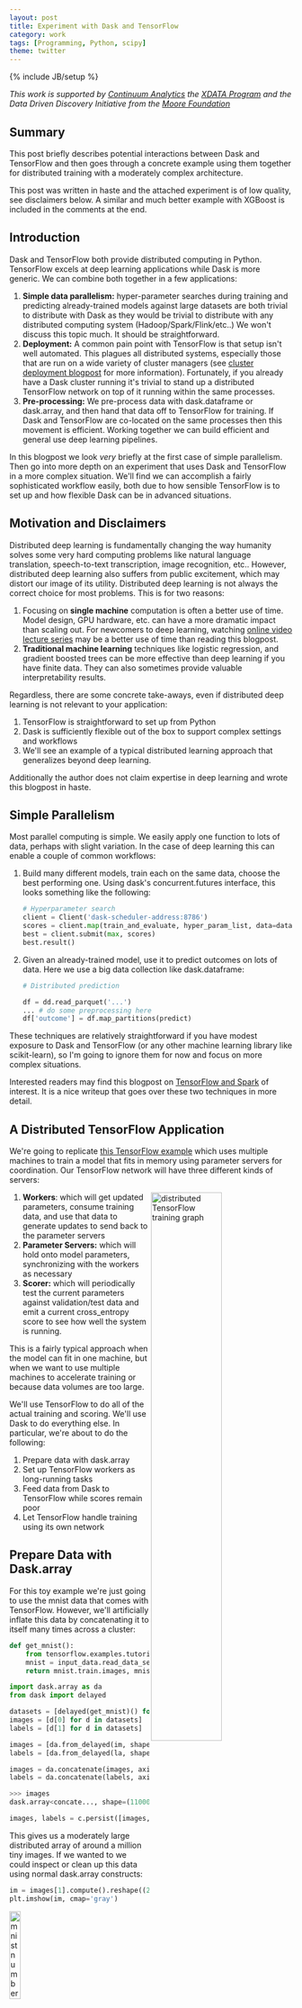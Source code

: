 ```yaml
---
layout: post
title: Experiment with Dask and TensorFlow
category: work
tags: [Programming, Python, scipy]
theme: twitter
---
```

{% include JB/setup %}

*This work is supported by [Continuum Analytics](http://continuum.io)
the [XDATA Program](http://www.darpa.mil/program/XDATA)
and the Data Driven Discovery Initiative from the [Moore
Foundation](https://www.moore.org/)*

Summary
-------

This post briefly describes potential interactions between Dask and TensorFlow
and then goes through a concrete example using them together for distributed
training with a moderately complex architecture.

This post was written in haste and the attached experiment is of low quality,
see disclaimers below.  A similar and much better example with XGBoost is
included in the comments at the end.


Introduction
------------

Dask and TensorFlow both provide distributed computing in Python.
TensorFlow excels at deep learning applications while Dask is more generic.
We can combine both together in a few applications:

1.  **Simple data parallelism:** hyper-parameter searches during training
    and predicting already-trained models against large datasets are both
    trivial to distribute with Dask as they would be trivial to distribute with
    any distributed computing system (Hadoop/Spark/Flink/etc..)  We won't
    discuss this topic much.  It should be straightforward.
2.  **Deployment:** A common pain point with TensorFlow is that setup isn't
    well automated.  This plagues all distributed systems, especially those
    that are run on a wide variety of cluster managers (see [cluster deployment
    blogpost](http://matthewrocklin.com/blog/work/2016/09/22/cluster-deployments)
    for more information).  Fortunately, if you already have a Dask cluster
    running it's trivial to stand up a distributed TensorFlow network on
    top of it running within the same processes.
3.  **Pre-processing:** We pre-process data with dask.dataframe or dask.array,
    and then hand that data off to TensorFlow for training.  If Dask and
    TensorFlow are co-located on the same processes then this movement is
    efficient.  Working together we can build efficient and general use deep
    learning pipelines.

In this blogpost we look *very* briefly at the first case of simple
parallelism.  Then go into more depth on an experiment that uses Dask and
TensorFlow in a more complex situation.  We'll find we can accomplish a fairly
sophisticated workflow easily, both due to how sensible TensorFlow is to set up
and how flexible Dask can be in advanced situations.


Motivation and Disclaimers
--------------------------

Distributed deep learning is fundamentally changing the way humanity solves
some very hard computing problems like natural language translation,
speech-to-text transcription, image recognition, etc..  However, distributed
deep learning also suffers from public excitement, which may distort our image
of its utility.  Distributed deep learning is not always the correct choice for
most problems.  This is for two reasons:

1.  Focusing on **single machine** computation is often a better use of time.
    Model design, GPU hardware, etc. can have a more dramatic impact than
    scaling out.  For newcomers to deep learning, watching [online video lecture
    series](https://simons.berkeley.edu/talks/tutorial-deep-learning) may be a
    better use of time than reading this blogpost.
2.  **Traditional machine learning** techniques like logistic regression, and
    gradient boosted trees can be more effective than deep learning if you have
    finite data.  They can also sometimes provide valuable interpretability
    results.

Regardless, there are some concrete take-aways, even if distributed deep
learning is not relevant to your application:

1.  TensorFlow is straightforward to set up from Python
2.  Dask is sufficiently flexible out of the box to support complex settings
    and workflows
3.  We'll see an example of a typical distributed learning approach that
    generalizes beyond deep learning.

Additionally the author does not claim expertise in deep learning and wrote
this blogpost in haste.


Simple Parallelism
------------------

Most parallel computing is simple.  We easily apply one function to lots of
data, perhaps with slight variation.  In the case of deep learning this
can enable a couple of common workflows:

1.  Build many different models, train each on the same data, choose the best
    performing one.  Using dask's concurrent.futures interface, this looks
    something like the following:

    ```python
    # Hyperparameter search
    client = Client('dask-scheduler-address:8786')
    scores = client.map(train_and_evaluate, hyper_param_list, data=data)
    best = client.submit(max, scores)
    best.result()
    ```

2.  Given an already-trained model, use it to predict outcomes on lots of data.
    Here we use a big data collection like dask.dataframe:

    ```python
    # Distributed prediction

    df = dd.read_parquet('...')
    ... # do some preprocessing here
    df['outcome'] = df.map_partitions(predict)
    ```

These techniques are relatively straightforward if you have modest exposure to
Dask and TensorFlow (or any other machine learning library like scikit-learn),
so I'm going to ignore them for now and focus on more complex situations.

Interested readers may find this blogpost on
[TensorFlow and Spark](https://databricks.com/blog/2016/01/25/deep-learning-with-apache-spark-and-tensorflow.html)
of interest.  It is a nice writeup that goes over these two techniques in more
detail.


A Distributed TensorFlow Application
------------------------------------

We're going to replicate [this TensorFlow example](https://github.com/tensorflow/tensorflow/blob/master/tensorflow/tools/dist_test/python/mnist_replica.py)
which uses multiple machines to train a model that fits in memory using
parameter servers for coordination.  Our TensorFlow network will have three
different kinds of servers:

<img src="{{ BASE_PATH }}/images/tensorflow-distributed-network.svg"
     width="50%"
     align="right"
     alt="distributed TensorFlow training graph">

1.  **Workers**: which will get updated parameters, consume training data, and
    use that data to generate updates to send back to the parameter servers
2.  **Parameter Servers:** which will hold onto model parameters, synchronizing
    with the workers as necessary
3.  **Scorer:** which will periodically test the current parameters against
    validation/test data and emit a current cross_entropy score to see how well
    the system is running.

This is a fairly typical approach when the model can fit in one machine, but
when we want to use multiple machines to accelerate training or because data
volumes are too large.

We'll use TensorFlow to do all of the actual training and scoring.  We'll use
Dask to do everything else.  In particular, we're about to do the following:

1.  Prepare data with dask.array
2.  Set up TensorFlow workers as long-running tasks
3.  Feed data from Dask to TensorFlow while scores remain poor
4.  Let TensorFlow handle training using its own network


Prepare Data with Dask.array
----------------------------

For this toy example we're just going to use the mnist data that comes with
TensorFlow.  However, we'll artificially inflate this data by concatenating
it to itself many times across a cluster:

```python
def get_mnist():
    from tensorflow.examples.tutorials.mnist import input_data
    mnist = input_data.read_data_sets('/tmp/mnist-data', one_hot=True)
    return mnist.train.images, mnist.train.labels

import dask.array as da
from dask import delayed

datasets = [delayed(get_mnist)() for i in range(20)]  # 20 versions of same dataset
images = [d[0] for d in datasets]
labels = [d[1] for d in datasets]

images = [da.from_delayed(im, shape=(55000, 784), dtype='float32') for im in images]
labels = [da.from_delayed(la, shape=(55000, 10), dtype='float32') for la in labels]

images = da.concatenate(images, axis=0)
labels = da.concatenate(labels, axis=0)

>>> images
dask.array<concate..., shape=(1100000, 784), dtype=float32, chunksize=(55000, 784)>

images, labels = c.persist([images, labels])  # persist data in memory
```

This gives us a moderately large distributed array of around a million tiny
images.  If we wanted to we could inspect or clean up this data using normal
dask.array constructs:

```python
im = images[1].compute().reshape((28, 28))
plt.imshow(im, cmap='gray')
```

<img src="{{ BASE_PATH }}/images/tf-images-one.png"
     width="20%"
     alt="mnist number 3">


```python
im = images.mean(axis=0).compute().reshape((28, 28))
plt.imshow(im, cmap='gray')
```

<img src="{{ BASE_PATH }}/images/tf-images-mean.png"
     width="20%"
     alt="mnist mean">

```python
im = images.var(axis=0).compute().reshape((28, 28))
plt.imshow(im, cmap='gray')
```

<img src="{{ BASE_PATH }}/images/tf-images-var.png"
     width="20%"
     alt="mnist var">

This shows off how one can use Dask collections to clean up and provide
pre-processing and feature generation on data in parallel before sending it to
TensorFlow.  In our simple case we won't actually do any of this, but it's
useful in more real-world situations.

Finally, after doing our preprocessing on the distributed array of all of our
data we're going to collect images and labels together and batch them into
smaller chunks.  Again we use some dask.array constructs and
[dask.delayed](http://dask.pydata.org/en/latest/delayed.html) when things get
messy.

```python
images = images.rechunk((10000, 784))
labels = labels.rechunk((10000, 10))

images = images.to_delayed().flatten().tolist()
labels = labels.to_delayed().flatten().tolist()
batches = [delayed([im, la]) for im, la in zip(images, labels)]

batches = c.compute(batches)
```

Now we have a few hundred pairs of NumPy arrays in distributed memory waiting
to be sent to a TensorFlow worker.


Setting up TensorFlow workers alongside Dask workers
----------------------------------------------------

Dask workers are just normal Python processes.  TensorFlow can launch itself
from a normal Python process.  We've made a small function
[here](https://github.com/mrocklin/dask-tensorflow/blob/6fdadb6f52935788d593bdc01d441cfd9ad6a3be/dask_tensorflow/core.py)
that launches TensorFlow servers alongside Dask workers using Dask's ability to
run long-running tasks and maintain user-defined state.  All together, this is
about 80 lines of code (including comments and docstrings) and allows us to
define our TensorFlow network on top of Dask as follows:

    $ pip install git+https://github.com/mrocklin/dask-tensorflow

```python
from dask.distibuted import Client  # we already had this above
client = Client('dask-scheduler-address:8786')

from dask_tensorflow import start_tensorflow
tf_spec, dask_spec = start_tensorflow(client, ps=1, worker=4, scorer=1)

>>> tf_spec.as_dict()
{'ps': ['192.168.100.1:2227'],
 'scorer': ['192.168.100.2:2222'],
 'worker': ['192.168.100.3:2223',
            '192.168.100.4:2224',
            '192.168.100.5:2225',
            '192.168.100.6:2226']}

>>> dask_spec
{'ps': ['tcp://192.168.100.1:34471'],
 'scorer': ['tcp://192.168.100.2:40623'],
 'worker': ['tcp://192.168.100.3:33075',
            'tcp://192.168.100.4:37123',
            'tcp://192.168.100.5:32839',
            'tcp://192.168.100.6:36822']}
```

This starts three groups of TensorFlow servers in the Dask worker processes.
TensorFlow will manage its own communication but co-exist right alongside Dask
in the same machines and in the same shared memory spaces (note that in the
specs above the IP addresses match but the ports differ).

This also sets up a normal Python queue along which Dask can safely send
information to TensorFlow.  This is how we'll send those batches of training
data between the two services.


Define TensorFlow Model and Distribute Roles
--------------------------------------------

Now is the part of the blogpost where my expertise wanes.  I'm just going to
copy-paste-and-modify a canned example from the TensorFlow documentation.  This
is a simplistic model for this problem and it's entirely possible that I'm
making transcription errors.  But still, it should get the point across.  You
can safely ignore most of this code.  Dask stuff gets interesting again
towards the bottom:


```python
import math
import tempfile
import time
from queue import Empty

IMAGE_PIXELS = 28
hidden_units = 100
learning_rate = 0.01
sync_replicas = False
replicas_to_aggregate = len(dask_spec['worker'])

def model(server):
    worker_device = "/job:%s/task:%d" % (server.server_def.job_name,
                                         server.server_def.task_index)
    task_index = server.server_def.task_index
    is_chief = task_index == 0

    with tf.device(tf.train.replica_device_setter(
                      worker_device=worker_device,
                      ps_device="/job:ps/cpu:0",
                      cluster=tf_spec)):

        global_step = tf.Variable(0, name="global_step", trainable=False)

        # Variables of the hidden layer
        hid_w = tf.Variable(
            tf.truncated_normal(
                [IMAGE_PIXELS * IMAGE_PIXELS, hidden_units],
                stddev=1.0 / IMAGE_PIXELS),
            name="hid_w")
        hid_b = tf.Variable(tf.zeros([hidden_units]), name="hid_b")

        # Variables of the softmax layer
        sm_w = tf.Variable(
            tf.truncated_normal(
                [hidden_units, 10],
                stddev=1.0 / math.sqrt(hidden_units)),
            name="sm_w")
        sm_b = tf.Variable(tf.zeros([10]), name="sm_b")

        # Ops: located on the worker specified with task_index
        x = tf.placeholder(tf.float32, [None, IMAGE_PIXELS * IMAGE_PIXELS])
        y_ = tf.placeholder(tf.float32, [None, 10])

        hid_lin = tf.nn.xw_plus_b(x, hid_w, hid_b)
        hid = tf.nn.relu(hid_lin)

        y = tf.nn.softmax(tf.nn.xw_plus_b(hid, sm_w, sm_b))
        cross_entropy = -tf.reduce_sum(y_ * tf.log(tf.clip_by_value(y, 1e-10, 1.0)))

        opt = tf.train.AdamOptimizer(learning_rate)

        if sync_replicas:
            if replicas_to_aggregate is None:
                replicas_to_aggregate = num_workers
            else:
                replicas_to_aggregate = replicas_to_aggregate

            opt = tf.train.SyncReplicasOptimizer(
                      opt,
                      replicas_to_aggregate=replicas_to_aggregate,
                      total_num_replicas=num_workers,
                      name="mnist_sync_replicas")

        train_step = opt.minimize(cross_entropy, global_step=global_step)

        if sync_replicas:
            local_init_op = opt.local_step_init_op
            if is_chief:
                local_init_op = opt.chief_init_op

            ready_for_local_init_op = opt.ready_for_local_init_op

            # Initial token and chief queue runners required by the sync_replicas mode
            chief_queue_runner = opt.get_chief_queue_runner()
            sync_init_op = opt.get_init_tokens_op()

        init_op = tf.global_variables_initializer()
        train_dir = tempfile.mkdtemp()

        if sync_replicas:
          sv = tf.train.Supervisor(
              is_chief=is_chief,
              logdir=train_dir,
              init_op=init_op,
              local_init_op=local_init_op,
              ready_for_local_init_op=ready_for_local_init_op,
              recovery_wait_secs=1,
              global_step=global_step)
        else:
          sv = tf.train.Supervisor(
              is_chief=is_chief,
              logdir=train_dir,
              init_op=init_op,
              recovery_wait_secs=1,
              global_step=global_step)

        sess_config = tf.ConfigProto(
            allow_soft_placement=True,
            log_device_placement=False,
            device_filters=["/job:ps", "/job:worker/task:%d" % task_index])

        # The chief worker (task_index==0) session will prepare the session,
        # while the remaining workers will wait for the preparation to complete.
        if is_chief:
          print("Worker %d: Initializing session..." % task_index)
        else:
          print("Worker %d: Waiting for session to be initialized..." %
                task_index)

        sess = sv.prepare_or_wait_for_session(server.target, config=sess_config)

        if sync_replicas and is_chief:
          # Chief worker will start the chief queue runner and call the init op.
          sess.run(sync_init_op)
          sv.start_queue_runners(sess, [chief_queue_runner])

        return sess, x, y_, train_step, global_step, cross_entropy


def ps_task():
    with local_client() as c:
        c.worker.tensorflow_server.join()


def scoring_task():
    with local_client() as c:
        # Scores Channel
        scores = c.channel('scores', maxlen=10)

        # Make Model
        server = c.worker.tensorflow_server
        sess, _, _, _, _, cross_entropy = model(c.worker.tensorflow_server)

        # Testing Data
        from tensorflow.examples.tutorials.mnist import input_data
        mnist = input_data.read_data_sets('/tmp/mnist-data', one_hot=True)
        test_data = {x: mnist.validation.images,
                     y_: mnist.validation.labels}

        # Main Loop
        while True:
            score = sess.run(cross_entropy, feed_dict=test_data)
            scores.append(float(score))

            time.sleep(1)


def worker_task():
    with local_client() as c:
        scores = c.channel('scores')
        num_workers = replicas_to_aggregate = len(dask_spec['worker'])

        server = c.worker.tensorflow_server
        queue = c.worker.tensorflow_queue

        # Make model
        sess, x, y_, train_step, global_step, _= model(c.worker.tensorflow_server)

        # Main loop
        while not scores or scores.data[-1] > 1000:
            try:
                batch = queue.get(timeout=0.5)
            except Empty:
                continue

            train_data = {x: batch[0],
                          y_: batch[1]}

            sess.run([train_step, global_step], feed_dict=train_data)
```

The last three functions defined here, `ps_task`, `scorer_task` and
`worker_task` are functions that we want to run on each of our three groups of
TensorFlow server types.  The parameter server task just starts a long-running
task and passively joins the TensorFlow network:

```python
def ps_task():
    with local_client() as c:
        c.worker.tensorflow_server.join()
```

The scorer task opens up an [inter-worker
channel](http://distributed.readthedocs.io/en/latest/channels.html) of
communication named "scores", creates the TensorFlow model, then every second
scores the current state of the model against validation data.  It reports the
score on the inter-worker channel:

```python
def scoring_task():
    with local_client() as c:
        scores = c.channel('scores')  #  inter-worker channel

        # Make Model
        sess, _, _, _, _, cross_entropy = model(c.worker.tensorflow_server)

        ...

        while True:
            score = sess.run(cross_entropy, feed_dict=test_data)
            scores.append(float(score))
            time.sleep(1)
```

The worker task makes the model, listens on the Dask-TensorFlow Queue for new
training data, and continues training until the last reported score is good
enough.

```python
def worker_task():
    with local_client() as c:
        scores = c.channel('scores')

        queue = c.worker.tensorflow_queue

        # Make model
        sess, x, y_, train_step, global_step, _ = model(c.worker.tensorflow_server)

        while scores.data[-1] > 1000:
            batch = queue.get()

            train_data = {x: batch[0],
                          y_: batch[1]}

            sess.run([train_step, global_step], feed_dict=train_data)
```

We launch these tasks on the Dask workers that have the corresponding
TensorFlow servers (see `tf_spec` and `dask_spec` above):

```python
ps_tasks = [c.submit(ps_task, workers=worker)
            for worker in dask_spec['ps']]

worker_tasks = [c.submit(worker_task, workers=addr, pure=False)
                for addr in dask_spec['worker']]

scorer_task = c.submit(scoring_task, workers=dask_spec['scorer'][0])
```

This starts long-running tasks that just sit there, waiting for external
stimulation:

<img src="{{ BASE_PATH }}/images/tf-long-running-task.png"
     width="70%"
     alt="long running TensorFlow tasks">


Finally we construct a function to dump each of our batches of data
from our Dask.array (from the very beginning of this post) into the
Dask-TensorFlow queues on our workers.  We make sure to only run these tasks
where the Dask-worker has a corresponding TensorFlow training worker:

```python
from distributed.worker_client import get_worker

def transfer_dask_to_tensorflow(batch):
    worker = get_worker()
    worker.tensorflow_queue.put(batch)

dump = c.map(transfer_dask_to_tensorflow, batches,
             workers=dask_spec['worker'], pure=False)
```

If we want to we can track progress in our local session by subscribing to the
same inter-worker channel:

```python
scores = c.channel('scores')
```

We can use this to repeatedly dump data into the workers over and over again
until they converge.

```python
while scores.data[-1] > 1000:
    dump = c.map(transfer_dask_to_tensorflow, batches,
                 workers=dask_spec['worker'], pure=False)
    wait(dump)
```


Conclusion
----------

We discussed a non-trivial way to use TensorFlow to accomplish distributed
machine learning.  We used Dask to support TensorFlow in a few ways:

1.  Trivially setup the TensorFlow network
2.  Prepare and clean data
3.  Coordinate progress and stopping criteria

We found it convenient that Dask and TensorFlow could play nicely with each
other.  Dask supported TensorFlow without getting in the way.  The fact that
both libraries play nicely within Python and the greater PyData stack
(NumPy/Pandas) makes it trivial to move data between them without costly or
complex tricks.

Additionally, we didn't have to work to integrate these two systems.  There is
no need for a separate collaborative effort to integrate Dask and TensorFlow at
a core level.  Instead, they are designed in such a way so as to foster this
type of interaction without special attention or effort.

This is also the first blogpost that I've written that, from a Dask
perspective, uses some more complex features like [long running
tasks](http://distributed.readthedocs.io/en/latest/task-launch.html#submit-tasks-from-worker)
or publishing state between workers with
[channels](http://distributed.readthedocs.io/en/latest/channels.html).  These
more advanced features are invaluable when creating more complex/bespoke
parallel computing systems, such as are often found within companies.


What we could have done better
------------------------------

From a deep learning perspective this example is both elementary and
incomplete.  It would have been nice to train on a dataset that was larger and
more complex than MNIST.  Also it would be nice to see the effects of training
over time and the performance of using different numbers of workers.  In
defense of this blogpost I can only claim that Dask shouldn't affect any of
these scaling results, because TensorFlow is entirely in control at these
stages and TensorFlow already has plenty of published scaling information.

Generally speaking though, this experiment was done in a weekend afternoon and
the blogpost was written in a few hours shortly afterwards.  If anyone is
interested in performing and publishing about a more serious distributed deep
learning experiment with TensorFlow and Dask I would be happy to support them
on the Dask side.  I think that there is plenty to learn here about best
practices.


Acknowledgements
----------------

The following individuals contributed to the construction of this blogpost:

-   [Stephan Hoyer](http://stephanhoyer.com/) contributed with conversations
    about how TensorFlow is used in practice and with concrete experience on
    deployment.
-   [Will Warner](https://github.com/electronwill) and
    [Erik Welch](https://github.com/eriknw) both provided valuable editing and
    language recommendations
